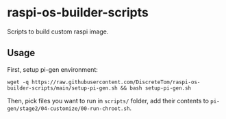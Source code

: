# raspi-os-builder-scripts

Scripts to build custom raspi image.

## Usage

First, setup pi-gen environment:

```
wget -q https://raw.githubusercontent.com/DiscreteTom/raspi-os-builder-scripts/main/setup-pi-gen.sh && bash setup-pi-gen.sh
```

Then, pick files you want to run in `scripts/` folder, add their contents to `pi-gen/stage2/04-customize/00-run-chroot.sh`.
